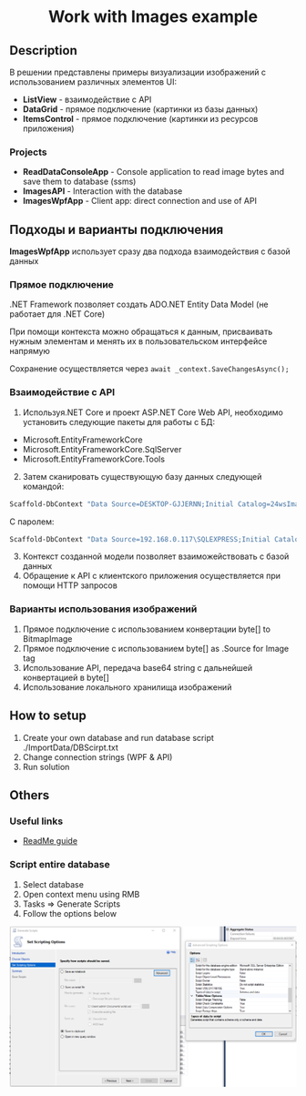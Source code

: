 <h1 align="center">Work with Images example</h1>

## Description

В решении представлены примеры визуализации изображений с использованием различных элементов UI:

- **ListView** - взаимодействие с API
- **DataGrid** - прямое подключение (картинки из базы данных)
- **ItemsControl** - прямое подключение (картинки из ресурсов приложения)

### Projects

- **ReadDataConsoleApp** - Console application to read image bytes and save them to database (ssms)
- **ImagesAPI** - Interaction with the database
- **ImagesWpfApp** - Client app: direct connection and use of API

## Подходы и варианты подключения

**ImagesWpfApp** использует сразу два подхода взаимодействия с базой данных

### Прямое подключение

<p>.NET Framework позволяет создать ADO.NET Entity Data Model (не работает для .NET Core)</p>
<p>При помощи контекста можно обращаться к данным, присваивать нужным элементам и менять их в пользовательском интерфейсе напрямую</p>

<p>

Сохранение осуществляется через `await _context.SaveChangesAsync();`

</p>

### Взаимодействие с API

1. Используя.NET Core и проект ASP.NET Core Web API, необходимо установить следующие пакеты для работы с БД:

- Microsoft.EntityFrameworkCore
- Microsoft.EntityFrameworkCore.SqlServer
- Microsoft.EntityFrameworkCore.Tools

2. Затем сканировать существующую базу данных следующей командой:

```bash
Scaffold-DbContext "Data Source=DESKTOP-GJJERNN;Initial Catalog=24wsImages;Integrated Security=True;TrustServerCertificate=True" Microsoft.EntityFrameworkCore.SqlServer -OutputDir Models/Db -force
```

С паролем:

```bash
Scaffold-DbContext "Data Source=192.168.0.117\SQLEXPRESS;Initial Catalog=db_name;User ID=User;Password=db_password;Trusted_Connection=true;TrustServerCertificate=true;Integrated Security=false;" Microsoft.EntityFrameworkCore.SqlServer -OutputDir Models -force
```

3. Контекст созданной модели позволяет взаиможействовать с базой данных
4. Обращение к API с клиентского приложения осуществляется при помощи HTTP запросов

### Варианты использования изображений

1. Прямое подключение с использованием конвертации byte[] to BitmapImage
2. Прямое подключение с использованием byte[] as .Source for Image tag
3. Использование API, передача base64 string с дальнейшей конвертацией в byte[]
4. Использование локального хранилища изображений

## How to setup

1. Create your own database and run database script ./ImportData/DBScirpt.txt
2. Change connection strings (WPF & API)
3. Run solution

## Others

### Useful links

- [ReadMe guide](https://gist.github.com/nikhilnayyar002/7a35e653d3d590e317c829243e73b110)

### Script entire database

1. Select database
2. Open context menu using RMB
3. Tasks => Generate Scripts
4. Follow the options below

![ScriptDB](./ReadmeImages/ScriptDatabase.png)
